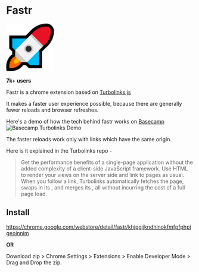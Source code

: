 # Fastr

![rocket logo](extension/icon.png)

**7k+ users**

Fastr is a chrome extension based on [Turbolinks.js](https://github.com/turbolinks/turbolinks)

It makes a faster user experience possible, because there are generally fewer reloads and browser refreshes.

Here's a demo of how the tech behind fastr works on [Basecamp](https://basecamp.com)
![Basecamp Turbolinks Demo](https://s3.amazonaws.com/turbolinks-docs/images/turbolinks.gif)

The faster reloads work only with links which have the same origin.

Here is it explained in the Turbolinks repo - 

>Get the performance benefits of a single-page application without the added complexity of a client-side JavaScript framework. Use HTML to render your views on the server side and link to pages as usual. When you follow a link, Turbolinks automatically fetches the page, swaps in its <body>, and merges its <head>, all without incurring the cost of a full page load.

## Install

https://chrome.google.com/webstore/detail/fastr/khjpgjjkndhlnokfmfpfphpigeoinnim

**OR**

Download zip > Chrome Settings > Extensions > Enable Developer Mode > Drag and Drop the zip.
